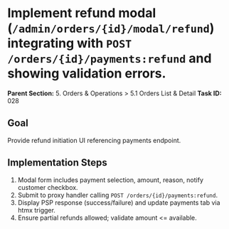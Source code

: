 # Implement refund modal (`/admin/orders/{id}/modal/refund`) integrating with `POST /orders/{id}/payments:refund` and showing validation errors.

**Parent Section:** 5. Orders & Operations > 5.1 Orders List & Detail
**Task ID:** 028

## Goal
Provide refund initiation UI referencing payments endpoint.

## Implementation Steps
1. Modal form includes payment selection, amount, reason, notify customer checkbox.
2. Submit to proxy handler calling `POST /orders/{id}/payments:refund`.
3. Display PSP response (success/failure) and update payments tab via htmx trigger.
4. Ensure partial refunds allowed; validate amount <= available.
